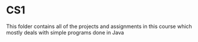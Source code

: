 # CS1
This folder contains all of the projects and assignments in this course which mostly deals with simple programs done in Java
